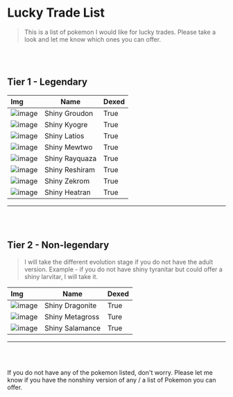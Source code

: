 # Lucky Trade List

> This is a list of pokemon I would like for lucky trades. Please take a look and let me know which ones you can offer.

<br/><br/>

## Tier 1 - Legendary

| Img             | Name             | Dexed |
| :--------- | ----------- | ------------ |
| ![image](image/groudon.png)| Shiny Groudon|True|
| ![image](image/kyo.png) | Shiny Kyogre | True|
| ![image](image/latios.png)| Shiny Latios| True|
| ![image](image/mewtwo.png)| Shiny Mewtwo|True|
| ![image](image/ray.png) | Shiny Rayquaza | True|
| ![image](image/resh.png)| Shiny Reshiram| True|
| ![image](image/zek.png)| Shiny Zekrom| True|
| ![image](image/heat.png)| Shiny Heatran| True|

________



<br/><br/>

## Tier 2 - Non-legendary

> I will take the different evolution stage if you do not have the adult version. Example - if you do not have shiny tyranitar but could offer a shiny larvitar, I will take it.

| Img             | Name             | Dexed |
| :--------- | ----------- | ------------ |
| ![image](image/dra.png)| Shiny Dragonite|True|
| ![image](image/meta.png) | Shiny Metagross | Ture|
| ![image](image/sal.png)| Shiny Salamance| True|

________


<br/><br/>

If you do not have any of the pokemon listed, don't worry. Please let me know if you have the nonshiny version of any / a list of Pokemon you can offer.
